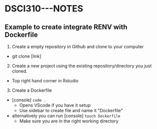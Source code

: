 # DSCI310---NOTES

## Example to create integrate RENV with Dockerfile
1. Create a empty repository in Github and clone to your computer
  * git clone [link]

2. Create a new project using the existing repository/directory you just cloned.
  * Top right hand corner in Rstudio

3. Create a Dockerfile
  * [console] `code .` 
    * Opens VScode if you have it setup
    * Use sidebar to create file and name it "Dockerfile"
  * alternatively you can run [console] `touch Dockerfile`
    * Make sure you are in the right working directory



